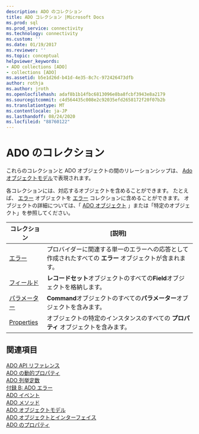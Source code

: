 ```yaml
---
description: ADO のコレクション
title: ADO コレクション |Microsoft Docs
ms.prod: sql
ms.prod_service: connectivity
ms.technology: connectivity
ms.custom: ''
ms.date: 01/19/2017
ms.reviewer: ''
ms.topic: conceptual
helpviewer_keywords:
- ADO collections [ADO]
- collections [ADO]
ms.assetid: b5e1d26d-b41d-4e35-8c7c-972426473dfb
author: rothja
ms.author: jroth
ms.openlocfilehash: adaf8b1b14fbc6813096e8ba8fcbf3943e8a2179
ms.sourcegitcommit: c4d564435c008e2c92035efd2658172f20f07b2b
ms.translationtype: MT
ms.contentlocale: ja-JP
ms.lasthandoff: 08/24/2020
ms.locfileid: "88760122"
---
```

# <a name="ado-collections"></a>ADO のコレクション
これらのコレクションと ADO オブジェクトの間のリレーションシップは、 [Ado オブジェクトモデル](./ado-object-model.md)で表現されます。  
  
 各コレクションには、対応するオブジェクトを含めることができます。 たとえば、 [エラー](./error-object.md) オブジェクトを [エラー](./errors-collection-ado.md) コレクションに含めることができます。 オブジェクトの詳細については、「 [ADO オブジェクト](./ado-objects-and-interfaces.md) 」または「特定のオブジェクト」を参照してください。  
  
|コレクション|[説明]|  
|-|-|  
|[エラー](./errors-collection-ado.md)|プロバイダーに関連する単一のエラーへの応答として作成されたすべての **エラー** オブジェクトが含まれます。|  
|[フィールド](./fields-collection-ado.md)|**レコードセット**オブジェクトのすべての**Field**オブジェクトを格納します。|  
|[パラメーター](./parameters-collection-ado.md)|**Command**オブジェクトのすべての**パラメーター**オブジェクトを含みます。|  
|[Properties](./properties-collection-ado.md)|オブジェクトの特定のインスタンスのすべての **プロパティ** オブジェクトを含みます。|  
  
## <a name="see-also"></a>関連項目  
 [ADO API リファレンス](./ado-api-reference.md)   
 [ADO の動的プロパティ](./ado-dynamic-properties.md)   
 [ADO 列挙定数](./ado-enumerated-constants.md)   
 [付録 B: ADO エラー](../../guide/appendixes/appendix-b-ado-errors.md)   
 [ADO イベント](./ado-events.md)   
 [ADO メソッド](./ado-methods.md)   
 [ADO オブジェクトモデル](./ado-object-model.md)   
 [ADO オブジェクトとインターフェイス](./ado-objects-and-interfaces.md)   
 [ADO のプロパティ](./ado-properties.md)